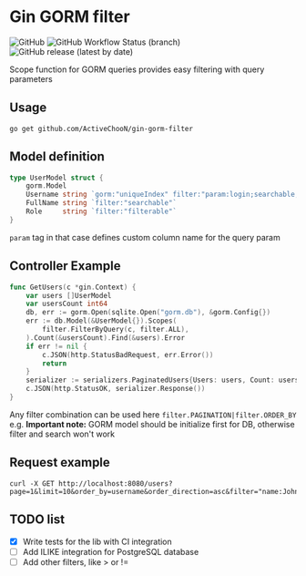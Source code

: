 <!--
 Copyright (c) 2021 ActiveCHooN

 This software is released under the MIT License.
 https://opensource.org/licenses/MIT
-->

# Gin GORM filter
![GitHub](https://img.shields.io/github/license/ActiveChooN/gin-gorm-filter)
![GitHub Workflow Status (branch)](https://img.shields.io/github/workflow/status/ActiveChooN/gin-gorm-filter/CI/master)
![GitHub release (latest by date)](https://img.shields.io/github/v/release/ActiveChooN/gin-gorm-filter)

Scope function for GORM queries provides easy filtering with query parameters

## Usage

```(shell)
go get github.com/ActiveChooN/gin-gorm-filter
```

## Model definition
```go
type UserModel struct {
    gorm.Model
    Username string `gorm:"uniqueIndex" filter:"param:login;searchable;filterable"`
    FullName string `filter:"searchable"`
    Role     string `filter:"filterable"`
}
```
`param` tag in that case defines custom column name for the query param

## Controller Example
```go
func GetUsers(c *gin.Context) {
	var users []UserModel
	var usersCount int64
	db, err := gorm.Open(sqlite.Open("gorm.db"), &gorm.Config{})
	err := db.Model(&UserModel{}).Scopes(
		filter.FilterByQuery(c, filter.ALL),
	).Count(&usersCount).Find(&users).Error
	if err != nil {
		c.JSON(http.StatusBadRequest, err.Error())
		return
	}
	serializer := serializers.PaginatedUsers{Users: users, Count: usersCount}
	c.JSON(http.StatusOK, serializer.Response())
}
```
Any filter combination can be used here `filter.PAGINATION|filter.ORDER_BY` e.g. **Important note:** GORM model should be initialize first for DB, otherwise filter and search won't work

## Request example
```(shell)
curl -X GET http://localhost:8080/users?page=1&limit=10&order_by=username&order_direction=asc&filter="name:John"
```

## TODO list
- [x] Write tests for the lib with CI integration
- [ ] Add ILIKE integration for PostgreSQL database
- [ ] Add other filters, like > or !=